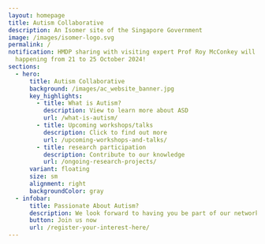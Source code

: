 ```yaml
---
layout: homepage
title: Autism Collaborative
description: An Isomer site of the Singapore Government
image: /images/isomer-logo.svg
permalink: /
notification: HMDP sharing with visiting expert Prof Roy McConkey will be
  happening from 21 to 25 October 2024!
sections:
  - hero:
      title: Autism Collaborative
      background: /images/ac_website_banner.jpg
      key_highlights:
        - title: What is Autism?
          description: View to learn more about ASD
          url: /what-is-autism/
        - title: Upcoming workshops/talks
          description: Click to find out more
          url: /upcoming-workshops-and-talks/
        - title: research participation
          description: Contribute to our knowledge
          url: /ongoing-research-projects/
      variant: floating
      size: sm
      alignment: right
      backgroundColor: gray
  - infobar:
      title: Passionate About Autism?
      description: We look forward to having you be part of our network
      button: Join us now
      url: /register-your-interest-here/
---
```

